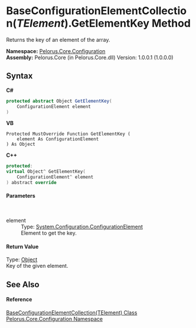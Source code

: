 # BaseConfigurationElementCollection(*TElement*).GetElementKey Method 
 

Returns the key of an element of the array.

**Namespace:**&nbsp;<a href="74405DDA">Pelorus.Core.Configuration</a><br />**Assembly:**&nbsp;Pelorus.Core (in Pelorus.Core.dll) Version: 1.0.0.1 (1.0.0.0)

## Syntax

**C#**<br />
``` C#
protected abstract Object GetElementKey(
	ConfigurationElement element
)
```

**VB**<br />
``` VB
Protected MustOverride Function GetElementKey ( 
	element As ConfigurationElement
) As Object
```

**C++**<br />
``` C++
protected:
virtual Object^ GetElementKey(
	ConfigurationElement^ element
) abstract override
```


#### Parameters
&nbsp;<dl><dt>element</dt><dd>Type: <a href="http://msdn2.microsoft.com/en-us/library/kyx77cz3" target="_blank">System.Configuration.ConfigurationElement</a><br />Element to get the key.</dd></dl>

#### Return Value
Type: <a href="http://msdn2.microsoft.com/en-us/library/e5kfa45b" target="_blank">Object</a><br />Key of the given element.

## See Also


#### Reference
<a href="CAF267CA">BaseConfigurationElementCollection(TElement) Class</a><br /><a href="74405DDA">Pelorus.Core.Configuration Namespace</a><br />